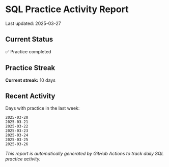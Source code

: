 # SQL Practice Activity Report

Last updated: 2025-03-27

## Current Status

✅ Practice completed

## Practice Streak

**Current streak:** 10 days

## Recent Activity

Days with practice in the last week:

```
2025-03-20
2025-03-21
2025-03-22
2025-03-23
2025-03-24
2025-03-25
2025-03-26
```

*This report is automatically generated by GitHub Actions to track daily SQL practice activity.*
